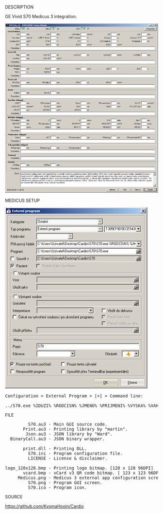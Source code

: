 
DESCRIPTION

GE Vivid S70 Medicus 3 integration.

![S70](https://github.com/KyomaHooin/Cardio/raw/master/S70/S70.png "screenshot")

MEDICUS SETUP

![Medicus](https://github.com/KyomaHooin/Cardio/raw/master/S70/Medicus.png "screenshot")
<pre>
Configuration > External Program > [+] > Command line:

../S70.exe %IDUZI% %RODCISN% %JMENO% %PRIJMENI% %VYSKA% %VAHA%
</pre>

FILE
<pre>
         S70.au3 - Main GUI source code.
       Print.au3 - Printing library by "martin".
        Json.au3 - JSON library by "Ward".
  BinaryCall.au3 - JSON binary wrapper.

       print.dll - Printing DLL.
         S70.ini - Program configuration file.    
         LICENSE - License & disclaimer.

logo_128x128.bmp - Printing logo bitmap. [128 x 128 96DPI]
       vcard.bmp - vCard v3 QR code bitmap. [ 123 x 123 96DPI]
     Medicus.png - Medicus 3 external app configuration screen.
         S70.png - Program GUI screen.
         S70.ico - Program icon.
</pre>
SOURCE

https://github.com/KyomaHooin/Cardio


